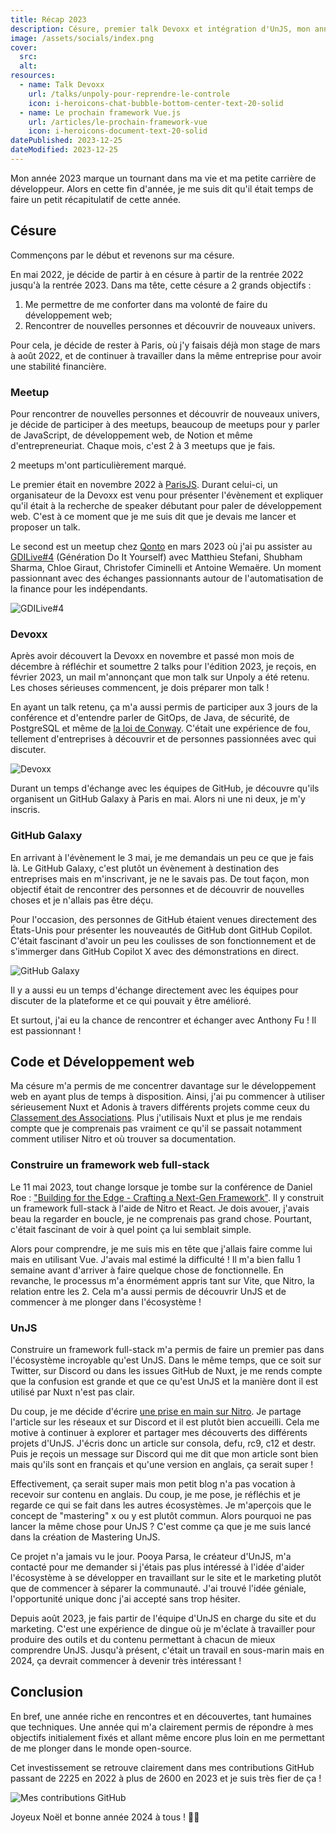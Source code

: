 ```yaml
---
title: Récap 2023
description: Césure, premier talk Devoxx et intégration d'UnJS, mon année 2023 marque un tournant.
image: /assets/socials/index.png
cover:
  src:
  alt:
resources:
  - name: Talk Devoxx
    url: /talks/unpoly-pour-reprendre-le-controle
    icon: i-heroicons-chat-bubble-bottom-center-text-20-solid
  - name: Le prochain framework Vue.js
    url: /articles/le-prochain-framework-vue
    icon: i-heroicons-document-text-20-solid
datePublished: 2023-12-25
dateModified: 2023-12-25
---
```


Mon année 2023 marque un tournant dans ma vie et ma petite carrière de développeur. Alors en cette fin d'année, je me suis dit qu'il était temps de faire un petit récapitulatif de cette année.

## Césure

Commençons par le début et revenons sur ma césure.

En mai 2022, je décide de partir à en césure à partir de la rentrée 2022 jusqu'à la rentrée 2023. Dans ma tête, cette césure a 2 grands objectifs :

1. Me permettre de me conforter dans ma volonté de faire du développement web;
2. Rencontrer de nouvelles personnes et découvrir de nouveaux univers.

Pour cela, je décide de rester à Paris, où j'y faisais déjà mon stage de mars à août 2022, et de continuer à travailler dans la même entreprise pour avoir une stabilité financière.

### Meetup

Pour rencontrer de nouvelles personnes et découvrir de nouveaux univers, je décide de participer à des meetups, beaucoup de meetups pour y parler de JavaScript, de développement web, de Notion et même d'entrepreneuriat. Chaque mois, c'est 2 à 3 meetups que je fais.

2 meetups m'ont particulièrement marqué.

Le premier était en novembre 2022 à [ParisJS](https://parisjs.org/). Durant celui-ci, un organisateur de la Devoxx est venu pour présenter l'évènement et expliquer qu'il était à la recherche de speaker débutant pour paler de développement web. C'est à ce moment que je me suis dit que je devais me lancer et proposer un talk.

Le second est un meetup chez [Qonto](https://qonto.com/) en mars 2023 où j'ai pu assister au [GDILive#4](https://www.gdiy.fr/live-4automatisation/) (Génération Do It Yourself) avec Matthieu Stefani, Shubham Sharma, Chloe Giraut, Christofer Ciminelli et Antoine Wemaëre. Un moment passionnant avec des échanges passionnants autour de l'automatisation de la finance pour les indépendants.

![GDILive#4](/images/articles/recap-2023/gdi-live.webp)

### Devoxx

Après avoir découvert la Devoxx en novembre et passé mon mois de décembre à réfléchir et soumettre 2 talks pour l'édition 2023, je reçois, en février 2023, un mail m'annonçant que mon talk sur Unpoly a été retenu. Les choses sérieuses commencent, je dois préparer mon talk !

En ayant un talk retenu, ça m'a aussi permis de participer aux 3 jours de la conférence et d'entendre parler de GitOps, de Java, de sécurité, de PostgreSQL et même de [la loi de Conway](https://youtu.be/Kx7XOqrPoWk?si=vqOShmxtMIbsP50b). C'était une expérience de fou, tellement d'entreprises à découvrir et de personnes passionnées avec qui discuter.

![Devoxx](/images/articles/recap-2023/devoxx.webp)

Durant un temps d'échange avec les équipes de GitHub, je découvre qu'ils organisent un GitHub Galaxy à Paris en mai. Alors ni une ni deux, je m'y inscris.

### GitHub Galaxy

En arrivant à l'évènement le 3 mai, je me demandais un peu ce que je fais là. Le GitHub Galaxy, c'est plutôt un évènement à destination des entreprises mais en m'inscrivant, je ne le savais pas. De tout façon, mon objectif était de rencontrer des personnes et de découvrir de nouvelles choses et je n'allais pas être déçu.

Pour l'occasion, des personnes de GitHub étaient venues directement des États-Unis pour présenter les nouveautés de GitHub dont GitHub Copilot. C'était fascinant d'avoir un peu les coulisses de son fonctionnement et de s'immerger dans GitHub Copilot X avec des démonstrations en direct.

![GitHub Galaxy](/images/articles/recap-2023/github-galaxy.webp)

Il y a aussi eu un temps d'échange directement avec les équipes pour discuter de la plateforme et ce qui pouvait y être amélioré.

Et surtout, j'ai eu la chance de rencontrer et échanger avec Anthony Fu ! Il est passionnant !

## Code et Développement web

Ma césure m'a permis de me concentrer davantage sur le développement web en ayant plus de temps à disposition. Ainsi, j'ai pu commencer à utiliser sérieusement Nuxt et Adonis à travers différents projets comme ceux du [Classement des Associations](https://github.com/classement-des-associations). Plus j'utilisais Nuxt et plus je me rendais compte que je comprenais pas vraiment ce qu'il se passait notamment comment utiliser Nitro et où trouver sa documentation.

### Construire un framework web full-stack

Le 11 mai 2023, tout change lorsque je tombe sur la conférence de Daniel Roe : ["Building for the Edge - Crafting a Next-Gen Framework"](https://youtu.be/hdHLU0qHKhA?si=UsjHVTBBAlL6T2OO). Il y construit un framework full-stack à l'aide de Nitro et React. Je dois avouer, j'avais beau la regarder en boucle, je ne comprenais pas grand chose. Pourtant, c'était fascinant de voir à quel point ça lui semblait simple.

Alors pour comprendre, je me suis mis en tête que j'allais faire comme lui mais en utilisant Vue. J'avais mal estimé la difficulté ! Il m'a bien fallu 1 semaine avant d'arriver à faire quelque chose de fonctionnelle. En revanche, le processus m'a énormément appris tant sur Vite, que Nitro, la relation entre les 2. Cela m'a aussi permis de découvrir UnJS et de commencer à me plonger dans l'écosystème !

### UnJS

Construire un framework full-stack m'a permis de faire un premier pas dans l'écosystème incroyable qu'est UnJS. Dans le même temps, que ce soit sur Twitter, sur Discord ou dans les issues GitHub de Nuxt, je me rends compte que la confusion est grande et que ce qu'est UnJS et la manière dont il est utilisé par Nuxt n'est pas clair.

Du coup, je me décide d'écrire [une prise en main sur Nitro](/articles/nitro-101-premiere-prise-en-main). Je partage l'article sur les réseaux et sur Discord et il est plutôt bien accueilli. Cela me motive à continuer à explorer et partager mes découverts des différents projets d'UnJS. J'écris donc un article sur consola, defu, rc9, c12 et destr. Puis je reçois un message sur Discord qui me dit que mon article sont bien mais qu'ils sont en français et qu'une version en anglais, ça serait super !

Effectivement, ça serait super mais mon petit blog n'a pas vocation à recevoir sur contenu en anglais. Du coup, je me pose, je réfléchis et je regarde ce qui se fait dans les autres écosystèmes. Je m'aperçois que le concept de "mastering" x ou y est plutôt commun. Alors pourquoi ne pas lancer la même chose pour UnJS ? C'est comme ça que je me suis lancé dans la création de Mastering UnJS.

Ce projet n'a jamais vu le jour. Pooya Parsa, le créateur d'UnJS, m'a contacté pour me demander si j'étais pas plus intéressé à l'idée d'aider l'écosystème à se développer en travaillant sur le site et le marketing plutôt que de commencer à séparer la communauté. J'ai trouvé l'idée géniale, l'opportunité unique donc j'ai accepté sans trop hésiter.

Depuis août 2023, je fais partir de l'équipe d'UnJS en charge du site et du marketing. C'est une expérience de dingue où je m'éclate à travailler pour produire des outils et du contenu permettant à chacun de mieux comprendre UnJS. Jusqu'à présent, c'était un travail en sous-marin mais en 2024, ça devrait commencer à devenir très intéressant !

## Conclusion

En bref, une année riche en rencontres et en découvertes, tant humaines que techniques. Une année qui m'a clairement permis de répondre à mes objectifs initialement fixés et allant même encore plus loin en me permettant de me plonger dans le monde open-source.

Cet investissement se retrouve clairement dans mes contributions GitHub passant de 2225 en 2022 à plus de 2600 en 2023 et je suis très fier de ça !

![Mes contributions GitHub](/images/articles/recap-2023/github-contributions.webp)

Joyeux Noël et bonne année 2024 à tous ! 🎄🎉

